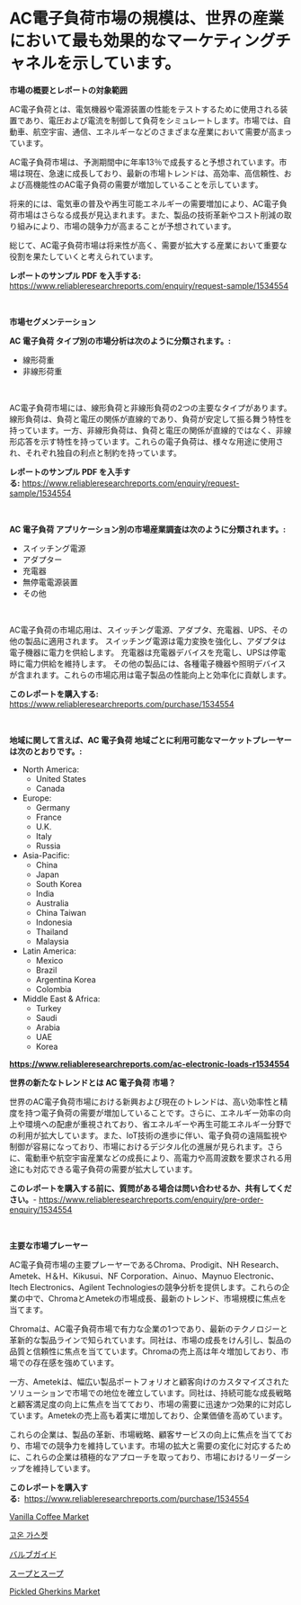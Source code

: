 <p><h1>AC電子負荷市場の規模は、世界の産業において最も効果的なマーケティングチャネルを示しています。</h1></p><p><strong>市場の概要とレポートの対象範囲</strong></p>
<p><p>AC電子負荷とは、電気機器や電源装置の性能をテストするために使用される装置であり、電圧および電流を制御して負荷をシミュレートします。市場では、自動車、航空宇宙、通信、エネルギーなどのさまざまな産業において需要が高まっています。</p><p>AC電子負荷市場は、予測期間中に年率13％で成長すると予想されています。市場は現在、急速に成長しており、最新の市場トレンドは、高効率、高信頼性、および高機能性のAC電子負荷の需要が増加していることを示しています。</p><p>将来的には、電気車の普及や再生可能エネルギーの需要増加により、AC電子負荷市場はさらなる成長が見込まれます。また、製品の技術革新やコスト削減の取り組みにより、市場の競争力が高まることが予想されています。</p><p>総じて、AC電子負荷市場は将来性が高く、需要が拡大する産業において重要な役割を果たしていくと考えられています。</p></p>
<p><strong>レポートのサンプル PDF を入手する:</strong> <a href="https://www.reliableresearchreports.com/enquiry/request-sample/1534554">https://www.reliableresearchreports.com/enquiry/request-sample/1534554</a></p>
<p>&nbsp;</p>
<p><strong>市場セグメンテーション</strong></p>
<p><strong>AC 電子負荷 タイプ別の市場分析は次のように分類されます。:</strong></p>
<p><ul><li>線形荷重</li><li>非線形荷重</li></ul></p>
<p>&nbsp;</p>
<p><p>AC電子負荷市場には、線形負荷と非線形負荷の2つの主要なタイプがあります。線形負荷は、負荷と電圧の関係が直線的であり、負荷が安定して振る舞う特性を持っています。一方、非線形負荷は、負荷と電圧の関係が直線的ではなく、非線形応答を示す特性を持っています。これらの電子負荷は、様々な用途に使用され、それぞれ独自の利点と制約を持っています。</p></p>
<p><strong>レポートのサンプル PDF を入手する:</strong>&nbsp;<a href="https://www.reliableresearchreports.com/enquiry/request-sample/1534554">https://www.reliableresearchreports.com/enquiry/request-sample/1534554</a></p>
<p>&nbsp;</p>
<p><strong> AC 電子負荷 アプリケーション別の市場産業調査は次のように分類されます。:</strong></p>
<p><ul><li>スイッチング電源</li><li>アダプター</li><li>充電器</li><li>無停電電源装置</li><li>その他</li></ul></p>
<p>&nbsp;</p>
<p><p>AC電子負荷の市場応用は、スイッチング電源、アダプタ、充電器、UPS、その他の製品に適用されます。 スイッチング電源は電力変換を強化し、アダプタは電子機器に電力を供給します。 充電器は充電器デバイスを充電し、UPSは停電時に電力供給を維持します。 その他の製品には、各種電子機器や照明デバイスが含まれます。これらの市場応用は電子製品の性能向上と効率化に貢献します。</p></p>
<p><strong>このレポートを購入する:</strong>&nbsp; <a href="https://www.reliableresearchreports.com/purchase/1534554">https://www.reliableresearchreports.com/purchase/1534554</a></p>
<p>&nbsp;</p>
<p><strong>地域に関して言えば、AC 電子負荷 地域ごとに利用可能なマーケットプレーヤーは次のとおりです。:</strong></p>
<p><ul>
    <li>
        North America:
        <ul>
            <li>United States</li>
            <li>Canada</li>
        </ul>
    </li>
    <li>
        Europe:
        <ul>
            <li>Germany</li>
            <li>France</li>
            <li>U.K.</li>
            <li>Italy</li>
            <li>Russia</li>
        </ul>
    </li>
    <li>
        Asia-Pacific:
        <ul>
            <li>China</li>
            <li>Japan</li>
            <li>South Korea</li>
            <li>India</li>
            <li>Australia</li>
            <li>China Taiwan</li>
            <li>Indonesia</li>
            <li>Thailand</li>
            <li>Malaysia</li>
        </ul>
    </li>
    <li>
        Latin America:
        <ul>
            <li>Mexico</li>
            <li>Brazil</li>
            <li>Argentina Korea</li>
            <li>Colombia</li>
        </ul>
    </li>
    <li>
        Middle East & Africa:
        <ul>
            <li>Turkey</li>
            <li>Saudi</li>
            <li>Arabia</li>
            <li>UAE</li>
            <li>Korea</li>
        </ul>
    </li>
    </ul></p>
<p><strong><a href="https://www.reliableresearchreports.com/ac-electronic-loads-r1534554">https://www.reliableresearchreports.com/ac-electronic-loads-r1534554</a></strong>&nbsp;</p>
<p><strong>世界の新たなトレンドとは AC 電子負荷 市場？</strong></p>
<p><p>世界のAC電子負荷市場における新興および現在のトレンドは、高い効率性と精度を持つ電子負荷の需要が増加していることです。さらに、エネルギー効率の向上や環境への配慮が重視されており、省エネルギーや再生可能エネルギー分野での利用が拡大しています。また、IoT技術の進歩に伴い、電子負荷の遠隔監視や制御が容易になっており、市場におけるデジタル化の進展が見られます。さらに、電動車や航空宇宙産業などの成長により、高電力や高周波数を要求される用途にも対応できる電子負荷の需要が拡大しています。</p></p>
<p><strong>このレポートを購入する前に、質問がある場合は問い合わせるか、共有してください。</strong>- <a href="https://www.reliableresearchreports.com/enquiry/pre-order-enquiry/1534554">https://www.reliableresearchreports.com/enquiry/pre-order-enquiry/1534554</a></p>
<p>&nbsp;</p>
<p><strong>主要な市場プレーヤー</strong></p>
<p><p>AC電子負荷市場の主要プレーヤーであるChroma、Prodigit、NH Research、Ametek、H＆H、Kikusui、NF Corporation、Ainuo、Maynuo Electronic、Itech Electronics、Agilent Technologiesの競争分析を提供します。これらの企業の中で、ChromaとAmetekの市場成長、最新のトレンド、市場規模に焦点を当てます。</p><p>Chromaは、AC電子負荷市場で有力な企業の1つであり、最新のテクノロジーと革新的な製品ラインで知られています。同社は、市場の成長をけん引し、製品の品質と信頼性に焦点を当てています。Chromaの売上高は年々増加しており、市場での存在感を強めています。</p><p>一方、Ametekは、幅広い製品ポートフォリオと顧客向けのカスタマイズされたソリューションで市場での地位を確立しています。同社は、持続可能な成長戦略と顧客満足度の向上に焦点を当てており、市場の需要に迅速かつ効果的に対応しています。Ametekの売上高も着実に増加しており、企業価値を高めています。</p><p>これらの企業は、製品の革新、市場戦略、顧客サービスの向上に焦点を当てており、市場での競争力を維持しています。市場の拡大と需要の変化に対応するために、これらの企業は積極的なアプローチを取っており、市場におけるリーダーシップを維持しています。</p></p>
<p><strong>このレポートを購入する:</strong>&nbsp;&nbsp;<a href="https://www.reliableresearchreports.com/purchase/1534554">https://www.reliableresearchreports.com/purchase/1534554</a></p>
<p><p><a href="https://github.com/sofayahoo2023/Market-Research-Report-List-4/blob/main/vanilla-coffee-market.md">Vanilla Coffee Market</a></p><p><a href="https://medium.com/@bustersipes981/%EA%B3%A0%EC%98%A8-%EA%B0%80%EC%8A%A4%EC%BC%93-%EC%8B%9C%EC%9E%A5%EC%9D%80-%EC%8B%9C%EC%9E%A5-%EC%A0%90%EC%9C%A0%EC%9C%A8-%EC%8B%9C%EC%9E%A5-%EB%8F%99%ED%96%A5-%EB%B0%8F-%EC%8B%9C%EC%9E%A5-%EC%84%B1%EC%9E%A5%EC%97%90-%EB%8C%80%ED%95%9C-%EC%A0%95%EB%B3%B4%EB%A5%BC-%EC%A0%9C%EA%B3%B5%ED%95%A9%EB%8B%88%EB%8B%A4-03cef9de983c">고온 가스켓</a></p><p><a href="https://medium.com/@maureenbiologist34/%E3%83%90%E3%83%AB%E3%83%96%E3%82%AC%E3%82%A4%E3%83%89%E5%B8%82%E5%A0%B4%E3%81%AE%E3%82%B5%E3%82%A4%E3%82%BA%E3%81%A8%E5%B8%82%E5%A0%B4%E5%8B%95%E5%90%91-%E5%AE%8C%E5%85%A8%E3%81%AA%E6%A5%AD%E7%95%8C%E6%A6%82%E8%A6%81-2024%E5%B9%B4%E3%81%8B%E3%82%892031%E5%B9%B4-a388394169f3">バルブガイド</a></p><p><a href="https://github.com/oqxogxyvqe90775/Market-Research-Report-List-1/blob/main/624954318062.md">スープとスープ</a></p><p><a href="https://github.com/nicholepatriciadoylenwnrjr0/Market-Research-Report-List-1/blob/main/pickled-gherkins-market.md">Pickled Gherkins Market</a></p></p>